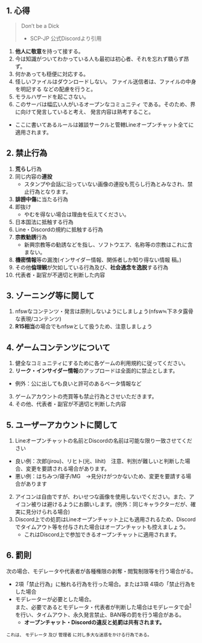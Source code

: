 ## 1. 心得

>Don’t be a Dick
>- SCP-JP 公式Discordより引用

1. **他人に敬意**を持って接する。
2. 今は知識がついてわかっている人も最初は初心者、それを忘れず驕らず昂ず。
3. 何かあっても穏便に対応する。
4. 怪しいファイルはダウンロードしない。
        ファイル送信者は、ファイルの中身を明記する  などの配慮を行うと。
5. モラルハザードを起こさない。
6. このサーバは幅広い人がいるオープンなコミュニティ である。そのため、界に向けて発言していると考え、   発言内容は熟考すること。
- ここに書いてあるルールは雑談サークルと管轄Lineオープンチャット全てに適用されます。
   

## 2. 禁止行為
1. **荒らし**行為
2. 同じ内容の**連投**
   - スタンプや会話に沿っていない画像の連投も荒らし行為とみなされ、禁止行為となります。
3. **誹謗中傷**に当たる行為 
4. 即抜け
   - やむを得ない場合は理由を伝えてください。
5. 日本国法に抵触する行為
6. Line・Discordの規約に抵触する行為
7. **宗教勧誘**行為  
    - 新興宗教等の勧誘などを指し、ソフトウエア、名称等の宗教はこれに含まない。
8. **機密情報**等の漏洩(インサイダー情報、関係者しか知り得ない情報 稿。)
9. その他**倫理観**が欠如している行為及び、**社会通念を逸脱**する行為
10. 代表者・副官が不適切と判断した内容


## 3.  ゾーニング等に関して
1.  nfswなコンテンツ・発言は原則しないようにしましょう(nfsw≒下ネタ露骨な表現/コンテンツ)
2.  **R15相当**の場合でもnfswとして扱うため、注意しましょう


## 4. ゲームコンテンツについて
   1. 健全なコミュニティにするために各ゲームの利用規約に従ってください。
   2. **リーク・インサイダー情報**のアップロードは全面的に禁止とします。
   - 例外：公に出しても良いと許可のあるベータ情報など
   3. ゲームアカウントの売買等も禁止行為とさせいただきます。
   4. その他、代表者・副官が不適切と判断した内容


## 5. ユーザーアカウントに関して
   1. Lineオープンチャットの名前とDiscordの名前は可能な限り一致させてください
   - 良い例：次郎(jirou)、リヒト(光、lihit)　注意、判別が難しいと判断した場合、変更を要請される場合があります。
   - 悪い例：はちみつ/寝子/MG　→見分けがつかないため、変更を要請する場合があります
   2. アイコンは自由ですが、わいせつな画像を使用しないでください。また、アイコン被りは避けるようにお願いします。(例外：同じキャラクターだが、確実に見分けられる場合)
   3. Discord上での処罰はLineオープンチャット上にも適用されるため、Discordでタイムアウト等を付与された場合はオープンチャットも控えましょう。
      - これはDiscord上で参加できるオープンチャットに適用されます。
      


## 6. 罰則
次の場合、モデレータや代表者が各種権限の剥奪・閲覧制限等を行う場合がる。  
 - 2項「禁止行為」に触れる行為を行った場合。または3項 4項の「禁止行為をした場合  
 - モデレーターが必要とした場合。  
 また、必要であるとモデレータ・代表者が判断した場合はモデレータで会<sup>[1](##note1)</sup>を行い、タイムアウト、永久発言禁止、BAN等の罰を行う場合がある。
     - **オープンチャット・Discordの違反と処罰は共有されます。**


<small id="note1">これは、 モデレータ 及び 管理者 に対し多大な迷惑をかける行為である。</small>